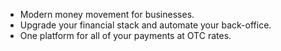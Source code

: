 * Modern money movement for businesses. 
* Upgrade your financial stack and automate your back-office.
* One platform for all of your payments at OTC rates.
